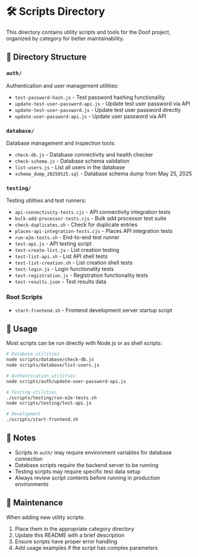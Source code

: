 # 🛠️ Scripts Directory

This directory contains utility scripts and tools for the Doof project, organized by category for better maintainability.

## 📁 Directory Structure

### `auth/`
Authentication and user management utilities:
- `test-password-hash.js` - Test password hashing functionality
- `update-test-user-password-api.js` - Update test user password via API
- `update-test-user-password.js` - Update test user password directly
- `update-user-password-api.js` - Update user password via API

### `database/`
Database management and inspection tools:
- `check-db.js` - Database connectivity and health checker
- `check-schema.js` - Database schema validation
- `list-users.js` - List all users in the database
- `schema_dump_20250525.sql` - Database schema dump from May 25, 2025

### `testing/`
Testing utilities and test runners:
- `api-connectivity-tests.cjs` - API connectivity integration tests
- `bulk-add-processor-tests.cjs` - Bulk add processor test suite
- `check-duplicates.sh` - Check for duplicate entries
- `places-api-integration-tests.cjs` - Places API integration tests
- `run-e2e-tests.sh` - End-to-end test runner
- `test-api.js` - API testing script
- `test-create-list.js` - List creation testing
- `test-list-api.sh` - List API shell tests
- `test-list-creation.sh` - List creation shell tests
- `test-login.js` - Login functionality tests
- `test-registration.js` - Registration functionality tests
- `test-results.json` - Test results data

### Root Scripts
- `start-frontend.sh` - Frontend development server startup script

## 🚀 Usage

Most scripts can be run directly with Node.js or as shell scripts:

```bash
# Database utilities
node scripts/database/check-db.js
node scripts/database/list-users.js

# Authentication utilities
node scripts/auth/update-user-password-api.js

# Testing utilities
./scripts/testing/run-e2e-tests.sh
node scripts/testing/test-api.js

# Development
./scripts/start-frontend.sh
```

## 📝 Notes

- Scripts in `auth/` may require environment variables for database connection
- Database scripts require the backend server to be running
- Testing scripts may require specific test data setup
- Always review script contents before running in production environments

## 🔧 Maintenance

When adding new utility scripts:
1. Place them in the appropriate category directory
2. Update this README with a brief description
3. Ensure scripts have proper error handling
4. Add usage examples if the script has complex parameters
